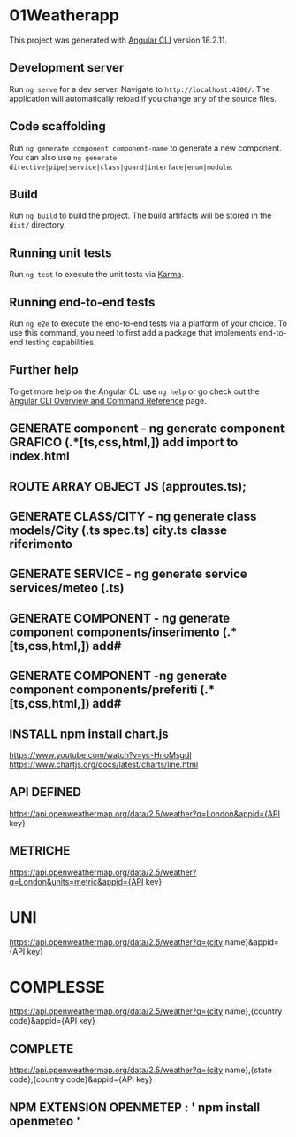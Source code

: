 # 01Weatherapp

This project was generated with [Angular CLI](https://github.com/angular/angular-cli) version 18.2.11.

## Development server

Run `ng serve` for a dev server. Navigate to `http://localhost:4200/`. The application will automatically reload if you change any of the source files.

## Code scaffolding

Run `ng generate component component-name` to generate a new component. You can also use `ng generate directive|pipe|service|class|guard|interface|enum|module`.

## Build

Run `ng build` to build the project. The build artifacts will be stored in the `dist/` directory.

## Running unit tests

Run `ng test` to execute the unit tests via [Karma](https://karma-runner.github.io).

## Running end-to-end tests

Run `ng e2e` to execute the end-to-end tests via a platform of your choice. To use this command, you need to first add a package that implements end-to-end testing capabilities.

## Further help

To get more help on the Angular CLI use `ng help` or go check out the [Angular CLI Overview and Command Reference](https://angular.dev/tools/cli) page.

## GENERATE component - ng generate component GRAFICO (.*[ts,css,html,]) add import to index.html
## ROUTE ARRAY OBJECT JS (approutes.ts); 
## GENERATE CLASS/CITY - ng generate class models/City (.ts spec.ts) city.ts classe riferimento 
## GENERATE SERVICE - ng generate service services/meteo (.ts)
## GENERATE COMPONENT - ng generate component components/inserimento (.*[ts,css,html,]) add#
## GENERATE COMPONENT -ng generate component components/preferiti (.*[ts,css,html,]) add#
## INSTALL npm install chart.js
 https://www.youtube.com/watch?v=yc-HnoMsgdI
 https://www.chartjs.org/docs/latest/charts/line.html
## API DEFINED
https://api.openweathermap.org/data/2.5/weather?q=London&appid={API key}
## METRICHE
https://api.openweathermap.org/data/2.5/weather?q=London&units=metric&appid={API key}
# UNI
https://api.openweathermap.org/data/2.5/weather?q={city name}&appid={API key}
# COMPLESSE
https://api.openweathermap.org/data/2.5/weather?q={city name},{country code}&appid={API key}
## COMPLETE
https://api.openweathermap.org/data/2.5/weather?q={city name},{state code},{country code}&appid={API key}
## NPM EXTENSION OPENMETEP : ' npm install openmeteo '
